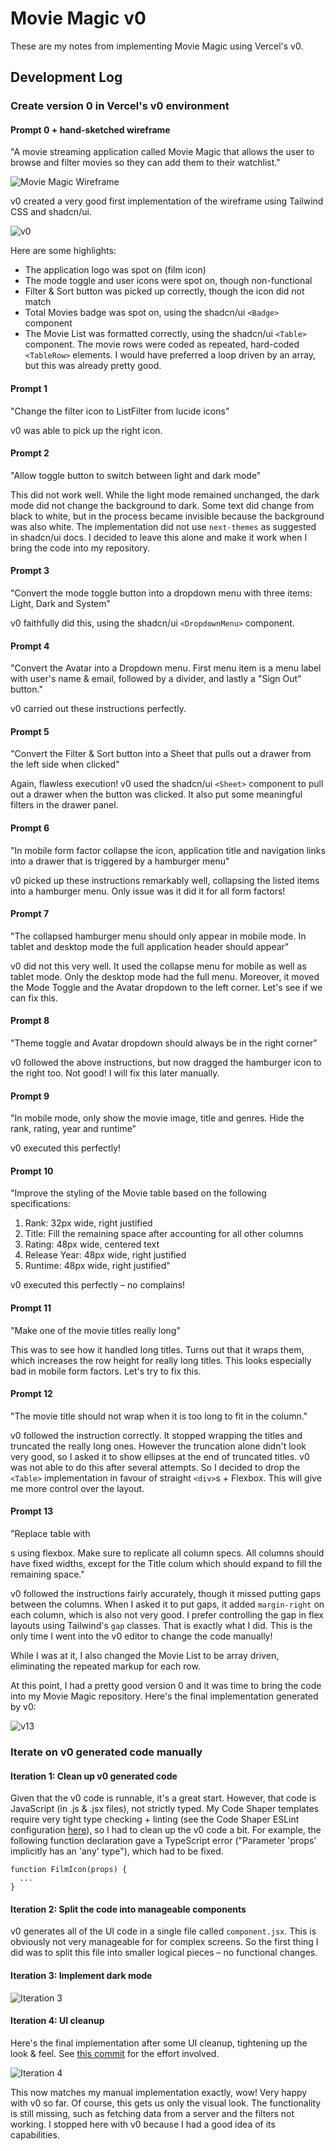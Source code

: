# Movie Magic v0

These are my notes from implementing Movie Magic using Vercel's v0.

## Development Log

### Create version 0 in Vercel's v0 environment

#### Prompt 0 + hand-sketched wireframe

"A movie streaming application called Movie Magic that allows the user to browse
and filter movies so they can add them to their watchlist."

![Movie Magic Wireframe](../../assets/movie-magic-wireframe.png)

v0 created a very good first implementation of the wireframe using Tailwind CSS
and shadcn/ui.

![v0](assets/v0.png)

Here are some highlights:

- The application logo was spot on (film icon)
- The mode toggle and user icons were spot on, though non-functional
- Filter & Sort button was picked up correctly, though the icon did not match
- Total Movies badge was spot on, using the shadcn/ui `<Badge>` component
- The Movie List was formatted correctly, using the shadcn/ui `<Table>`
  component. The movie rows were coded as repeated, hard-coded `<TableRow>`
  elements. I would have preferred a loop driven by an array, but this was
  already pretty good.

#### Prompt 1

"Change the filter icon to ListFilter from lucide icons"

v0 was able to pick up the right icon.

#### Prompt 2

"Allow toggle button to switch between light and dark mode"

This did not work well. While the light mode remained unchanged, the dark mode
did not change the background to dark. Some text did change from black to white,
but in the process became invisible because the background was also white. The
implementation did not use `next-themes` as suggested in shadcn/ui docs. I
decided to leave this alone and make it work when I bring the code into my
repository.

#### Prompt 3

"Convert the mode toggle button into a dropdown menu with three items: Light,
Dark and System"

v0 faithfully did this, using the shadcn/ui `<DropdownMenu>` component.

#### Prompt 4

"Convert the Avatar into a Dropdown menu. First menu item is a menu label with
user's name & email, followed by a divider, and lastly a "Sign Out" button."

v0 carried out these instructions perfectly.

#### Prompt 5

"Convert the Filter & Sort button into a Sheet that pulls out a drawer from the
left side when clicked"

Again, flawless execution! v0 used the shadcn/ui `<Sheet>` component to pull out
a drawer when the button was clicked. It also put some meaningful filters in the
drawer panel.

#### Prompt 6

"In mobile form factor collapse the icon, application title and navigation links
into a drawer that is triggered by a hamburger menu"

v0 picked up these instructions remarkably well, collapsing the listed items
into a hamburger menu. Only issue was it did it for all form factors!

#### Prompt 7

"The collapsed hamburger menu should only appear in mobile mode. In tablet and
desktop mode the full application header should appear"

v0 did not this very well. It used the collapse menu for mobile as well as
tablet mode. Only the desktop mode had the full menu. Moreover, it moved the
Mode Toggle and the Avatar dropdown to the left corner. Let's see if we can fix
this.

#### Prompt 8

"Theme toggle and Avatar dropdown should always be in the right corner"

v0 followed the above instructions, but now dragged the hamburger icon to the
right too. Not good! I will fix this later manually.

#### Prompt 9

"In mobile mode, only show the movie image, title and genres. Hide the rank,
rating, year and runtime"

v0 executed this perfectly!

#### Prompt 10

"Improve the styling of the Movie table based on the following specifications:

1. Rank: 32px wide, right justified
2. Title: Fill the remaining space after accounting for all other columns
3. Rating: 48px wide, centered text
4. Release Year: 48px wide, right justified
5. Runtime: 48px wide, right justified"

v0 executed this perfectly – no complains!

#### Prompt 11

"Make one of the movie titles really long"

This was to see how it handled long titles. Turns out that it wraps them, which
increases the row height for really long titles. This looks especially bad in
mobile form factors. Let's try to fix this.

#### Prompt 12

"The movie title should not wrap when it is too long to fit in the column."

v0 followed the instruction correctly. It stopped wrapping the titles and
truncated the really long ones. However the truncation alone didn't look very
good, so I asked it to show ellipses at the end of truncated titles. v0 was not
able to do this after several attempts. So I decided to drop the `<Table>`
implementation in favour of straight `<div>`s + Flexbox. This will give me more
control over the layout.

#### Prompt 13

"Replace table with <div>s using flexbox. Make sure to replicate all column
specs. All columns should have fixed widths, except for the Title colum which
should expand to fill the remaining space."

v0 followed the instructions fairly accurately, though it missed putting gaps
between the columns. When I asked it to put gaps, it added `margin-right` on
each column, which is also not very good. I prefer controlling the gap in flex
layouts using Tailwind's `gap` classes. That is exactly what I did. This is the
only time I went into the v0 editor to change the code manually!

While I was at it, I also changed the Movie List to be array driven, eliminating
the repeated markup for each row.

At this point, I had a pretty good version 0 and it was time to bring the code
into my Movie Magic repository. Here's the final implementation generated by v0:

![v13](assets/v13.png)

### Iterate on v0 generated code manually

#### Iteration 1: Clean up v0 generated code

Given that the v0 code is runnable, it's a great start. However, that code is
JavaScript (in .js & .jsx files), not strictly typed. My Code Shaper templates
require very tight type checking + linting (see the Code Shaper ESLint
configuration
[here](https://github.com/code-shaper/code-shaper/tree/main/configs/eslint-config)),
so I had to clean up the v0 code a bit. For example, the following function
declaration gave a TypeScript error ("Parameter 'props' implicitly has an 'any'
type"), which had to be fixed.

```tsx
function FilmIcon(props) {
  ...
}
```

#### Iteration 2: Split the code into manageable components

v0 generates all of the UI code in a single file called `component.jsx`. This is
obviously not very manageable for for complex screens. So the first thing I did
was to split this file into smaller logical pieces – no functional changes.

#### Iteration 3: Implement dark mode

![Iteration 3](assets/iteration-3.png)

#### Iteration 4: UI cleanup

Here's the final implementation after some UI cleanup, tightening up the look &
feel. See
[this commit](https://github.com/nareshbhatia/movie-magic-ai/commit/f37434c8003837decaf3657fbc7949f05e7d2693)
for the effort involved.

![Iteration 4](assets/iteration-4.png)

This now matches my manual implementation exactly, wow! Very happy with v0 so
far. Of course, this gets us only the visual look. The functionality is still
missing, such as fetching data from a server and the filters not working. I
stopped here with v0 because I had a good idea of its capabilities.
